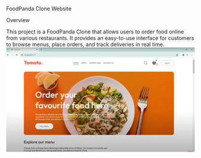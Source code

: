 FoodPanda Clone Website

Overview

This project is a FoodPanda Clone that allows users to order food online from various restaurants. It provides an easy-to-use interface for customers to browse menus, place orders, and track deliveries in real time.
 ![image alt](https://github.com/MuhmmadAdeel1834/Pak-Food-Clone/blob/af851921983ccbf0745349c574be371ecf9c702a/food02.PNG)
